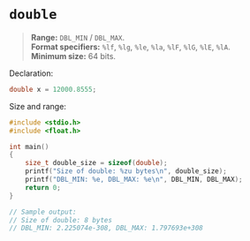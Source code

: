 # `double`

> **Range:** `DBL_MIN` / `DBL_MAX`.  
> **Format specifiers:** `%lf`, `%lg`, `%le`, `%la`, `%lF`, `%lG`, `%lE`, `%lA`.  
> **Minimum size:** 64 bits.

Declaration:

```c
double x = 12000.8555;
```

Size and range:

```c
#include <stdio.h>
#include <float.h>

int main()
{
    size_t double_size = sizeof(double);
    printf("Size of double: %zu bytes\n", double_size);
    printf("DBL_MIN: %e, DBL_MAX: %e\n", DBL_MIN, DBL_MAX);
    return 0;
}

// Sample output:
// Size of double: 8 bytes
// DBL_MIN: 2.225074e-308, DBL_MAX: 1.797693e+308
```